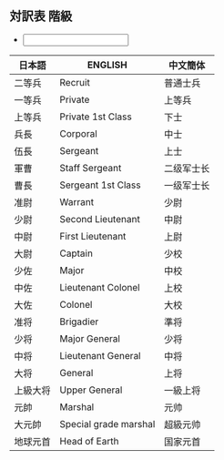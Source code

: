 ## 対訳表 階級

<ul class="commands">
	<li><input type="text" oninput="javascript:table_filter(this.value)" data-auto-param="q"></li>
</ul>

| 日本語   | ENGLISH               | 中文簡体   |
|----------|-----------------------|------------|
| 二等兵   | Recruit               | 普通士兵   |
| 一等兵   | Private               | 上等兵     |
| 上等兵   | Private 1st Class     | 下士       |
| 兵長     | Corporal              | 中士       |
| 伍長     | Sergeant              | 上士       |
| 軍曹     | Staff Sergeant        | 二级军士长 |
| 曹長     | Sergeant 1st Class    | 一级军士长 |
| 准尉     | Warrant               | 少尉       |
| 少尉     | Second Lieutenant     | 中尉       |
| 中尉     | First Lieutenant      | 上尉       |
| 大尉     | Captain               | 少校       |
| 少佐     | Major                 | 中校       |
| 中佐     | Lieutenant Colonel    | 上校       |
| 大佐     | Colonel               | 大校       |
| 准将     | Brigadier             | 準将       |
| 少将     | Major General         | 少将       |
| 中将     | Lieutenant General    | 中将       |
| 大将     | General               | 上将       |
| 上級大将 | Upper General         | 一級上将   |
| 元帥     | Marshal               | 元帅       |
| 大元帥   | Special grade marshal | 超級元帅   |
| 地球元首 | Head of Earth         | 国家元首   |

<script type="module">
import * as Table from "./assets/table.js";

const table = document.querySelector("table");

window.table_filter = (s) => Table.row_filter(table,  s == "", (tr, _) => Array.from(tr.children).some(td => td.textContent.includes(s)));
</script>
